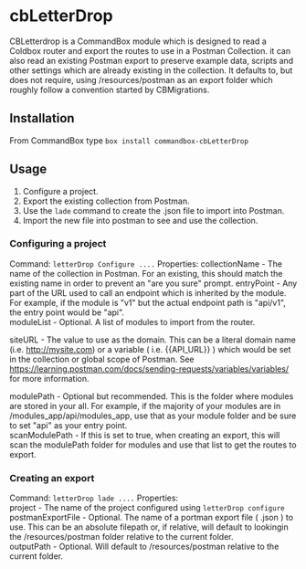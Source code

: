 # cbLetterDrop

CBLetterdrop is a CommandBox module which is designed to read a Coldbox router and export the routes to use in a Postman Collection. it can also read an existing Postman export to preserve example data, scripts and other settings which are already existing in the collection. It defaults to, but does not require, using /resources/postman as an export folder which roughly follow a convention started by CBMigrations.  

## Installation

From CommandBox type `box install commandbox-cbLetterDrop`

## Usage

1. Configure a project.  
2. Export the existing collection from Postman.  
3. Use the `lade` command to create the .json file to import into Postman.  
4. Import the new file into postman to see and use the collection.  


### Configuring a project

Command: `letterDrop Configure ....`
Properties:
collectionName - The name of the collection in Postman. For an existing, this should match the existing name in order to prevent an "are you sure" prompt.
entryPoint - Any part of the URL used to call an endpoint which is inherited by the module. For example, if the module is "v1" but the actual endpoint path is "api/v1", the entry point would be "api".  
moduleList - Optional. A list of modules to import from the router. 

siteURL - The value to use as the domain. This can be a literal domain name (i.e. http://mysite.com) or a variable ( i.e. {{API_URL}} ) which would be set in the collection or global scope of Postman. See https://learning.postman.com/docs/sending-requests/variables/variables/ for more information.

modulePath - Optional but recommended. This is the folder where modules are stored in your all. For example, if the majority of your modules are in /modules_app/api/modules_app, use that as your module folder and be sure to set "api" as your entry point.  
scanModulePath - If this is set to true, when creating an export, this will scan the modulePath folder for modules and use that list to get the routes to export.  


### Creating an export

Command: `letterDrop lade ....`
Properties:  
project - The name of the project configured using `letterDrop configure`
postmanExportFile - Optional. The name of a portman export file ( .json ) to use. This can be an absolute filepath or, if relative, will default to lookingin the /resources/postman folder relative to the current folder.  
outputPath - Optional. Will default to /resources/postman relative to the current folder.  

